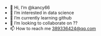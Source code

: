 - 👋 Hi, I’m @kancy66
- 👀 I’m interested in data science
- 🌱 I’m currently learning github
- 💞️ I’m looking to collaborate on ??
- 📫 How to reach me 389336424@qq.com

<!---
kancy66/kancy66 is a ✨ special ✨ repository because its `README.md` (this file) appears on your GitHub profile.
You can click the Preview link to take a look at your changes.
--->
